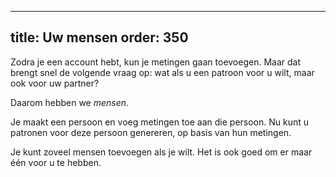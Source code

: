 ***

title: Uw mensen
order: 350
----------

Zodra je een account hebt, kun je metingen gaan toevoegen. Maar dat brengt snel de volgende vraag op: wat als u een patroon voor u wilt, maar ook voor uw partner?

Daarom hebben we *mensen*.

Je maakt een persoon en voeg metingen toe aan die persoon. Nu kunt u patronen voor deze persoon genereren, op basis van hun metingen.

Je kunt zoveel mensen toevoegen als je wilt. Het is ook goed om er maar één voor u te hebben.
